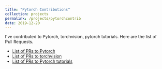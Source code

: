 ```yaml
---
title: "Pytorch Contributions"
collection: projects
permalink: /projects/pytorchcontrib
date: 2019-12-20
---
```


I've contributed to Pytorch, torchvision, pytorch tutorials. Here are the list of Pull Requests.

- [List of PRs to Pytorch](https://github.com/pytorch/pytorch/pulls?q=is%3Apr+author%3Aprajjwal1+is%3Aclosed)
- [List of PRs to torchvision](https://github.com/pytorch/vision/pulls?q=is%3Apr+author%3Aprajjwal1+is%3Aclosed)
- [List of PRs to Pytorch tutorials](https://github.com/pytorch/tutorials/pulls?q=is%3Apr+author%3Aprajjwal1+is%3Aclosed)

